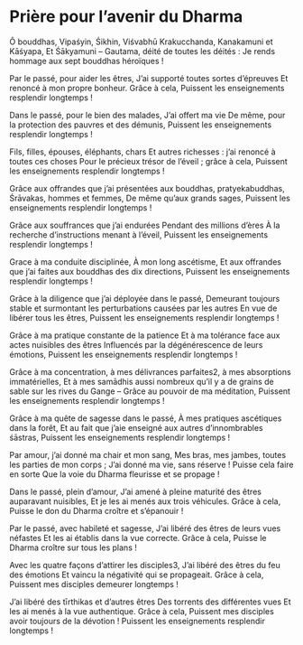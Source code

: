 

# Prière pour l’avenir du Dharma

Ô bouddhas, Vipaśyin, Śikhin, Viśvabhū
Krakucchanda, Kanakamuni et Kāśyapa,
Et Śākyamuni – Gautama, déité de toutes les déités :
Je rends hommage aux sept bouddhas héroïques !

Par le passé, pour aider les êtres,
J’ai supporté toutes sortes d’épreuves
Et renoncé à mon propre bonheur. Grâce à cela,
Puissent les enseignements resplendir longtemps !

Dans le passé, pour le bien des malades,
J’ai offert ma vie 
De même, pour la protection des pauvres et des démunis,
Puissent les enseignements resplendir longtemps !

Fils, filles, épouses, éléphants, chars
Et autres richesses : j’ai renoncé à toutes ces choses
Pour le précieux trésor de l’éveil ; grâce à cela,
Puissent les enseignements resplendir longtemps !

Grâce aux offrandes que j’ai présentées aux bouddhas, pratyekabuddhas,
Śrāvakas, hommes et femmes,
De même qu’aux grands sages,
Puissent les enseignements resplendir longtemps !

Grâce aux souffrances que j’ai endurées
Pendant des millions d’ères
À la recherche d’instructions menant à l’éveil,
Puissent les enseignements resplendir longtemps !

Grace à ma conduite disciplinée,
À mon long ascétisme,
Et aux offrandes que j’ai faites aux bouddhas des dix directions,
Puissent les enseignements resplendir longtemps !

Grâce à la diligence que j’ai déployée dans le passé,
Demeurant toujours stable et surmontant les perturbations causées par les autres
En vue de libérer tous les êtres,
Puissent les enseignements resplendir longtemps !

Grâce à ma pratique constante de la patience
Et à ma tolérance face aux actes nuisibles des êtres
Influencés par la dégénérescence de leurs émotions,
Puissent les enseignements resplendir longtemps !

Grâce à ma concentration, à mes délivrances parfaites2, à mes absorptions immatérielles,
Et à mes samādhis aussi nombreux qu’il y a de grains de sable sur les rives du Gange –
Grâce au pouvoir de ma méditation,
Puissent les enseignements resplendir longtemps !

Grâce à ma quête de sagesse dans le passé,
À mes pratiques ascétiques dans la forêt,
Et au fait que j’aie enseigné aux autres d’innombrables śāstras,
Puissent les enseignements resplendir longtemps !

Par amour, j’ai donné ma chair et mon sang,
Mes bras, mes jambes, toutes les parties de mon corps ;
J’ai donné ma vie, sans réserve ! Puisse cela faire en sorte
Que la voie du Dharma fleurisse et se propage !

Dans le passé, plein d’amour,
J’ai amené à pleine maturité des êtres auparavant nuisibles,
Et je les ai menés aux trois véhicules. Grâce à cela,
Puisse le don du Dharma croître et s’épanouir !

Par le passé, avec habileté et sagesse,
J’ai libéré des êtres de leurs vues néfastes
Et les ai établis dans la vue correcte. Grâce à cela,
Puisse le Dharma croître sur tous les plans !

Avec les quatre façons d’attirer les disciples3,
J’ai libéré des êtres du feu des émotions
Et vaincu la négativité qui se propageait. Grâce à cela,
Puissent mes disciples demeurer longtemps !

J’ai libéré des tīrthikas et d’autres êtres
Des torrents des différentes vues
Et les ai menés à la vue authentique. Grâce à cela,
Puissent mes disciples avoir toujours de la dévotion !
Puissent les enseignements resplendir longtemps !